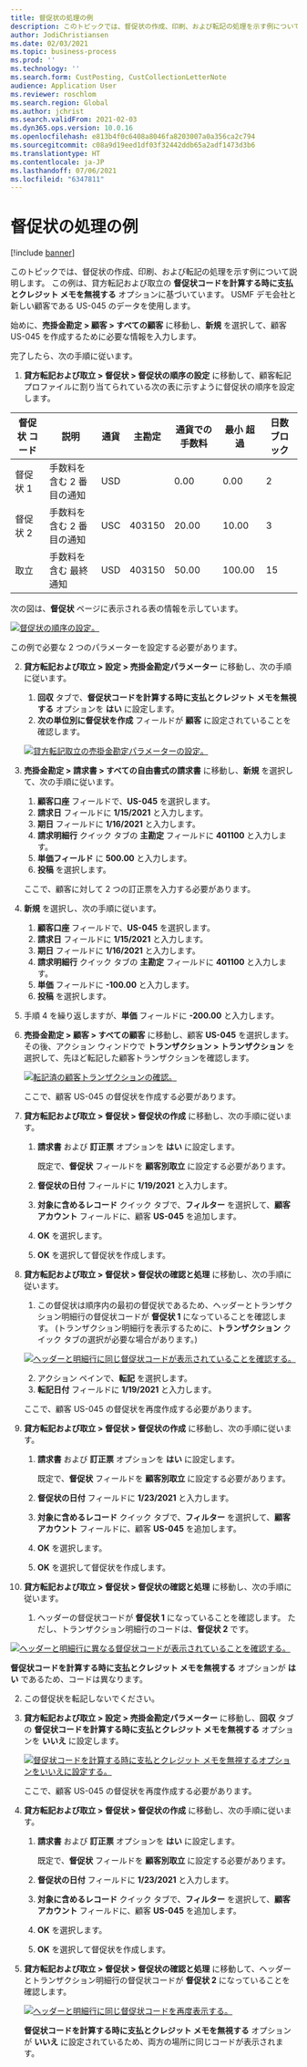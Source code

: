 ```yaml
---
title: 督促状の処理の例
description: このトピックでは、督促状の作成、印刷、および転記の処理を示す例について説明します。
author: JodiChristiansen
ms.date: 02/03/2021
ms.topic: business-process
ms.prod: ''
ms.technology: ''
ms.search.form: CustPosting, CustCollectionLetterNote
audience: Application User
ms.reviewer: roschlom
ms.search.region: Global
ms.author: jchrist
ms.search.validFrom: 2021-02-03
ms.dyn365.ops.version: 10.0.16
ms.openlocfilehash: e813b4f0c6408a8046fa8203007a0a356ca2c794
ms.sourcegitcommit: c08a9d19eed1df03f32442ddb65a2adf1473d3b6
ms.translationtype: HT
ms.contentlocale: ja-JP
ms.lasthandoff: 07/06/2021
ms.locfileid: "6347811"
---
```

# <a name="process-collection-letters-example"></a>督促状の処理の例

[!include [banner](../../includes/banner.md)]

このトピックでは、督促状の作成、印刷、および転記の処理を示す例について説明します。 この例は、貸方転記および取立の **督促状コードを計算する時に支払とクレジット メモを無視する** オプションに基づいています。 USMF デモ会社と新しい顧客である US-045 のデータを使用します。

始めに、**売掛金勘定 \> 顧客 \> すべての顧客** に移動し、**新規** を選択して、顧客 US-045 を作成するために必要な情報を入力します。

完了したら、次の手順に従います。

1. **貸方転記および取立 \> 督促状 \> 督促状の順序の設定** に移動して、顧客転記プロファイルに割り当てられている次の表に示すように督促状の順序を設定します。

|     督促状 コード      |     説明                           |     通貨      |     主勘定        |     通貨での 手数料     |     最小 超過        |     日数 ブロック      |
|---------------------------------  |---------------------------------------    |-----------------  |-----------------------    |-------------------------- |-----------------------    |---------------------  |
|     督促状 1         |     手数料を含む 2 番目の通知        |     USD           |                           |     0.00                  |     0.00                  |     2                 |
|     督促状 2         |     手数料を含む 2 番目の通知        |     USC           |     403150                |     20.00                 |     10.00                 |     3                 |
|     取立                    |     手数料を含む 最終通知         |     USD           |     403150                |     50.00                 |     100.00                |     15                |

次の図は、**督促状** ページに表示される表の情報を示しています。 

[![督促状の順序の設定。](./media/Ignore-payments-creditmemos-1.PNG)](./media/Ignore-payments-creditmemos-1.PNG)

 この例で必要な 2 つのパラメーターを設定する必要があります。

2. **貸方転記および取立 \> 設定 \> 売掛金勘定パラメーター** に移動し、次の手順に従います。

    1. **回収** タブで、**督促状コードを計算する時に支払とクレジット メモを無視する** オプションを **はい** に設定します。
    2. **次の単位別に督促状を作成** フィールドが **顧客** に設定されていることを確認します。

    [![貸方転記取立の売掛金勘定パラメーターの設定。](./media/Ignore-payments-creditmemos-2.PNG)](./media/Ignore-payments-creditmemos-2.PNG)

3. **売掛金勘定 \> 請求書 \> すべての自由書式の請求書** に移動し、**新規** を選択して、次の手順に従います。

    1. **顧客口座** フィールドで、**US-045** を選択します。
    2. **請求日** フィールドに **1/15/2021** と入力します。
    3. **期日** フィールドに **1/16/2021** と入力します。
    4. **請求明細行** クイック タブの **主勘定** フィールドに **401100** と入力します。
    5. **単価フィールド** に **500.00** と入力します。
    6. **投稿** を選択します。

    ここで、顧客に対して 2 つの訂正票を入力する必要があります。

4. **新規** を選択し、次の手順に従います。

    1. **顧客口座** フィールドで、**US-045** を選択します。
    2. **請求日** フィールドに **1/15/2021** と入力します。
    3. **期日** フィールドに **1/16/2021** と入力します。
    4. **請求明細行** クイック タブの **主勘定** フィールドに **401100** と入力します。
    5. **単価** フィールドに **-100.00** と入力します。
    6. **投稿** を選択します。

5. 手順 4 を繰り返しますが、**単価** フィールドに **-200.00** と入力します。
6. **売掛金勘定 \> 顧客 \> すべての顧客** に移動し、顧客 **US-045** を選択します。 その後、アクション ウィンドウで **トランザクション \> トランザクション** を選択して、先ほど転記した顧客トランザクションを確認します。

    [![転記済の顧客トランザクションの確認。](./media/Ignore-payments-creditmemos-3.PNG)](./media/Ignore-payments-creditmemos-3.PNG)

    ここで、顧客 US-045 の督促状を作成する必要があります。

7. **貸方転記および取立 \> 督促状 \> 督促状の作成** に移動し、次の手順に従います。

    1. **請求書** および **訂正票** オプションを **はい** に設定します。

        既定で、**督促状** フィールドを **顧客別取立** に設定する必要があります。

    2. **督促状の日付** フィールドに **1/19/2021** と入力します。
    3. **対象に含めるレコード** クイック タブで、**フィルター** を選択して、**顧客アカウント** フィールドに、顧客 **US-045** を追加します。
    4. **OK** を選択します。
    5. **OK** を選択して督促状を作成します。

8. **貸方転記および取立 \> 督促状 \> 督促状の確認と処理** に移動し、次の手順に従います。

    1. この督促状は順序内の最初の督促状であるため、ヘッダーとトランザクション明細行の督促状コードが **督促状 1** になっていることを確認します。 (トランザクション明細行を表示するために、**トランザクション** クイック タブの選択が必要な場合があります。)

   [![ヘッダーと明細行に同じ督促状コードが表示されていることを確認する。](./media/Ignore-payments-creditmemos-4.PNG)](./media/Ignore-payments-creditmemos-4.PNG)

    2. アクション ペインで、**転記** を選択します。
    3. **転記日付** フィールドに **1/19/2021** と入力します。

    ここで、顧客 US-045 の督促状を再度作成する必要があります。

9. **貸方転記および取立 \> 督促状 \> 督促状の作成** に移動し、次の手順に従います。

    1. **請求書** および **訂正票** オプションを **はい** に設定します。

        既定で、**督促状** フィールドを **顧客別取立** に設定する必要があります。

    2. **督促状の日付** フィールドに **1/23/2021** と入力します。
    3. **対象に含めるレコード** クイック タブで、**フィルター** を選択して、**顧客アカウント** フィールドに、顧客 **US-045** を追加します。
    4. **OK** を選択します。
    5. **OK** を選択して督促状を作成します。

10. **貸方転記および取立 \> 督促状 \> 督促状の確認と処理** に移動し、次の手順に従います。

    1. ヘッダーの督促状コードが **督促状 1** になっていることを確認します。 ただし、トランザクション明細行のコードは、**督促状 2** です。

   [![ヘッダーと明細行に異なる督促状コードが表示されていることを確認する。](./media/Ignore-payments-creditmemos-5.PNG)](./media/Ignore-payments-creditmemos-5.PNG)

  **督促状コードを計算する時に支払とクレジット メモを無視する** オプションが **はい** であるため、コードは異なります。

  2. この督促状を転記しないでください。

11. **貸方転記および取立 \> 設定 \> 売掛金勘定パラメーター** に移動し、**回収** タブの **督促状コードを計算する時に支払とクレジット メモを無視する** オプションを **いいえ** に設定します。

    [![督促状コードを計算する時に支払とクレジット メモを無視するオプションをいいえに設定する。](./media/Ignore-payments-creditmemos-6.PNG)](./media/Ignore-payments-creditmemos-6.PNG)

    ここで、顧客 US-045 の督促状を再度作成する必要があります。

12. **貸方転記および取立 \> 督促状 \> 督促状の作成** に移動し、次の手順に従います。

    1. **請求書** および **訂正票** オプションを **はい** に設定します。

        既定で、**督促状** フィールドを **顧客別取立** に設定する必要があります。

    2. **督促状の日付** フィールドに **1/23/2021** と入力します。
    3. **対象に含めるレコード** クイック タブで、**フィルター** を選択して、**顧客アカウント** フィールドに、顧客 **US-045** を追加します。
    4. **OK** を選択します。
    5. **OK** を選択して督促状を作成します。

13. **貸方転記および取立 \> 督促状 \> 督促状の確認と処理** に移動して、ヘッダーとトランザクション明細行の督促状コードが **督促状 2** になっていることを確認します。

    [![ヘッダーと明細行に同じ督促状コードを再度表示する。](./media/Ignore-payments-creditmemos-7.PNG)](./media/Ignore-payments-creditmemos-7.PNG)

    **督促状コードを計算する時に支払とクレジット メモを無視する** オプションが **いいえ** に設定されているため、両方の場所に同じコードが表示されます。
